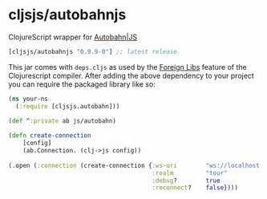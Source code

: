 # cljsjs/autobahnjs

ClojureScript wrapper for [Autobahn|JS](http://autobahn.ws/js/) 
[](dependency)
```clojure
[cljsjs/autobahnjs "0.9.9-0"] ;; latest release
```
[](/dependency)

This jar comes with `deps.cljs` as used by the [Foreign Libs][flibs] feature
of the Clojurescript compiler. After adding the above dependency to your project
you can require the packaged library like so:


```clojure
(ns your-ns
  (:require [cljsjs.autobahn]))
             
(def ^:private ab js/autobahn)

(defn create-connection
    [config]
    (ab.Connection. (clj->js config))
    
(.open (:connection (create-connection {:ws-uri        "ws://localhost.de:8280/ws"
                                        :realm         "tour"
                                        :debug?        true
                                        :reconnect?    false})))

```


[flibs]: https://github.com/clojure/clojurescript/wiki/Packaging-Foreign-Dependencies
